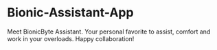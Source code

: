 # Bionic-Assistant-App
Meet BionicByte Assistant. Your personal favorite to assist, comfort and work in your overloads. Happy collaboration!

